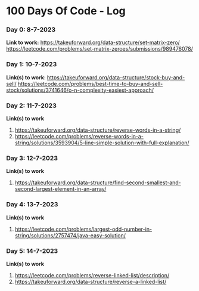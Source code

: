# 100 Days Of Code - Log

### Day 0: 8-7-2023

**Link to work:** https://takeuforward.org/data-structure/set-matrix-zero/
https://leetcode.com/problems/set-matrix-zeroes/submissions/989476078/

### Day 1: 10-7-2023

**Link(s) to work**: 
https://takeuforward.org/data-structure/stock-buy-and-sell/
https://leetcode.com/problems/best-time-to-buy-and-sell-stock/solutions/3741646/o-n-complexity-easiest-approach/


### Day 2: 11-7-2023

**Link(s) to work**
1. https://takeuforward.org/data-structure/reverse-words-in-a-string/
2. https://leetcode.com/problems/reverse-words-in-a-string/solutions/3593904/5-line-simple-solution-with-full-explanation/


### Day 3: 12-7-2023

**Link(s) to work**
1. https://takeuforward.org/data-structure/find-second-smallest-and-second-largest-element-in-an-array/


### Day 4: 13-7-2023

**Link(s) to work**
1. https://leetcode.com/problems/largest-odd-number-in-string/solutions/2757474/java-easy-solution/


### Day 5: 14-7-2023

**Link(s) to work**
1. https://leetcode.com/problems/reverse-linked-list/description/
2. https://takeuforward.org/data-structure/reverse-a-linked-list/
